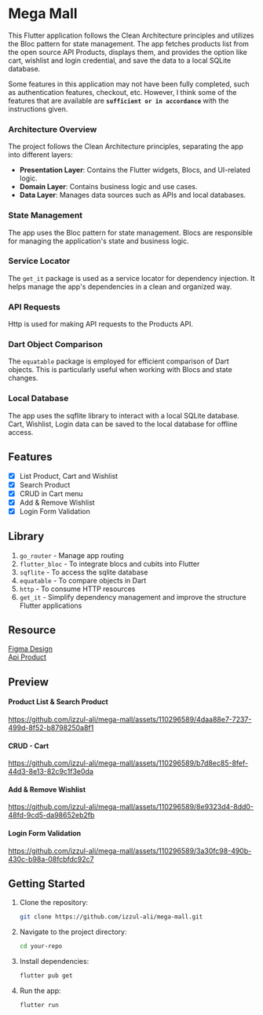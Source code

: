 # Mega Mall

This Flutter application follows the Clean Architecture principles and utilizes the Bloc pattern for state management. The app fetches products list from the open source API Products, displays them, and provides the option like cart, wishlist and login credential, and save the data to a local SQLite database.

Some features in this application may not have been fully completed, such as authentication features, checkout, etc. However, I think some of the features that are available are <b>```sufficient or in accordance```</b> with the instructions given.

### Architecture Overview

The project follows the Clean Architecture principles, separating the app into different layers:

- **Presentation Layer**: Contains the Flutter widgets, Blocs, and UI-related logic.
- **Domain Layer**: Contains business logic and use cases.
- **Data Layer**: Manages data sources such as APIs and local databases.

### State Management

The app uses the Bloc pattern for state management. Blocs are responsible for managing the application's state and business logic.

### Service Locator

The `get_it` package is used as a service locator for dependency injection. It helps manage the app's dependencies in a clean and organized way.

### API Requests

Http is used for making API requests to the Products API.

### Dart Object Comparison

The `equatable` package is employed for efficient comparison of Dart objects. This is particularly useful when working with Blocs and state changes.

### Local Database

The app uses the sqflite library to interact with a local SQLite database. Cart, Wishlist, Login data can be saved to the local database for offline access.


## Features

- [x] List Product, Cart and Wishlist
- [X] Search Product
- [x] CRUD in Cart menu
- [x] Add & Remove Wishlist
- [x] Login Form Validation

## Library

1. ```go_router``` - Manage app routing
2. ```flutter_bloc``` - To integrate blocs and cubits into Flutter
3. ```sqflite``` - To access the sqlite database
4. ```equatable``` - To compare objects in Dart
5. ```http``` -  To consume HTTP resources
6. ```get_it``` -  Simplify dependency management and improve the structure Flutter applications

## Resource

[Figma Design](https://www.figma.com/community/file/1020869651724237430/e-commerce-mobile-apps?searchSessionId=lxfkfx1a-rkuz0emwqel)
<br/>
[Api Product](https://fakestoreapi.com)

## Preview

#### Product List & Search Product
  


https://github.com/izzul-ali/mega-mall/assets/110296589/4daa88e7-7237-499d-8f52-b8798250a8f1


#### CRUD - Cart </br>


https://github.com/izzul-ali/mega-mall/assets/110296589/b7d8ec85-8fef-44d3-8e13-82c9c1f3e0da



#### Add & Remove Wishlist
  

https://github.com/izzul-ali/mega-mall/assets/110296589/8e9323d4-8dd0-48fd-9cd5-da98652eb2fb



#### Login Form Validation

  

https://github.com/izzul-ali/mega-mall/assets/110296589/3a30fc98-490b-430c-b98a-08fcbfdc92c7


## Getting Started

1. Clone the repository:

   ```bash
   git clone https://github.com/izzul-ali/mega-mall.git

2. Navigate to the project directory:
    ```bash
    cd your-repo

3. Install dependencies:
   
   ```bash
   flutter pub get

4. Run the app:
   
   ```bash
   flutter run
